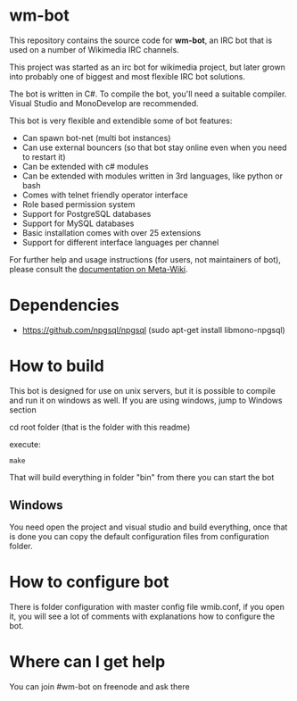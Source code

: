 # wm-bot

This repository contains the source code for **wm-bot**, an IRC bot that is
used on a number of Wikimedia IRC channels.

This project was started as an irc bot for wikimedia project, but later grown
into probably one of biggest and most flexible IRC bot solutions.

The bot is written in C#. To compile the bot, you'll need a suitable compiler.
Visual Studio and MonoDevelop are recommended.

This bot is very flexible and extendible some of bot features:

* Can spawn bot-net (multi bot instances)
* Can use external bouncers (so that bot stay online even when you need to restart it)
* Can be extended with c# modules
* Can be extended with modules written in 3rd languages, like python or bash
* Comes with telnet friendly operator interface
* Role based permission system
* Support for PostgreSQL databases
* Support for MySQL databases
* Basic installation comes with over 25 extensions
* Support for different interface languages per channel

For further help and usage instructions (for users, not maintainers of bot),
please consult the [documentation on Meta-Wiki](http://meta.wikimedia.org/wiki/Wm-bot).

Dependencies
===============
* https://github.com/npgsql/npgsql (sudo apt-get install libmono-npgsql)

How to build
===============

This bot is designed for use on unix servers, but it is possible to compile and run it
on windows as well. If you are using windows, jump to Windows section

cd root folder (that is the folder with this readme)

execute:
```
make
```

That will build everything in folder "bin" from there you can start the bot


Windows
-------------
You need open the project and visual studio and build everything, once that is done
you can copy the default configuration files from configuration folder.

How to configure bot
=====================

There is folder configuration with master config file wmib.conf, if you open it,
you will see a lot of comments with explanations how to configure the bot.


Where can I get help
=====================

You can join #wm-bot on freenode and ask there
